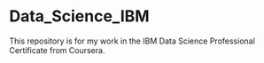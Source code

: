 # Data_Science_IBM
This repository is for my work in the IBM Data Science Professional Certificate from Coursera.
